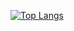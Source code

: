 [![Top Langs](https://github-readme-stats.vercel.app/api/top-langs/?username=LuciusHayden)](https://github.com/LuciusHayden/github-readme-stats)
